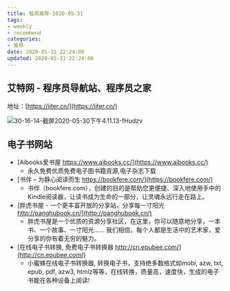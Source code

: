 ```yaml
---
title: 每周推荐-2020-05-31
tags:
- weekly
- recommend
categories:
- 推荐
date: 2020-05-31 22:24:00
updated: 2020-05-31 22:24:00
---
```


## 艾特网 - 程序员导航站、程序员之家

地址：[https://iiter.cn/](https://iiter.cn/)

![30-16-14-截屏2020-05-30下午4.11.13-fHudzv](https://up-img.yonghong.tech/pic/2020/05/30-16-14-截屏2020-05-30%20下午4.11.13-fHudzv.png)

<!--more-->

## 电子书网站

- [Aibooks爱书屋 https://www.aibooks.cc/](https://www.aibooks.cc/)
  - 永久免费优质免费电子图书籍资源,电子杂志下载
- [书伴 – 为静心阅读而生 https://bookfere.com/](https://bookfere.com/)
  - 书伴（bookfere.com），创建的目的是帮助您更便捷、深入地使用手中的Kindle阅读器，让读书成为生命的一部分，让灵魂永远行走在路上。
- [胖虎书屋 - 一个更丰富开放的分享站，分享每一寸阳光 http://panghubook.cn/](http://panghubook.cn/)
  -  胖虎书屋是一个优质的资源分享社区，在这里，你可以随意地分享，一本书、一个故事、一寸阳光…… 我们相信，每个人都是生活中的艺术家，爱分享的你有着无穷的魅力。
- [在线电子书转换, 免费电子书转换器 http://cn.epubee.com/](http://cn.epubee.com/)
  - 小蜜蜂在线电子书转换器, 转换电子书，支持绝多数格式如mobi, azw, txt, epub, pdf, azw3, htmlz等等，在线转换，质量高，速度快，生成的电子书能在各种设备上阅读!